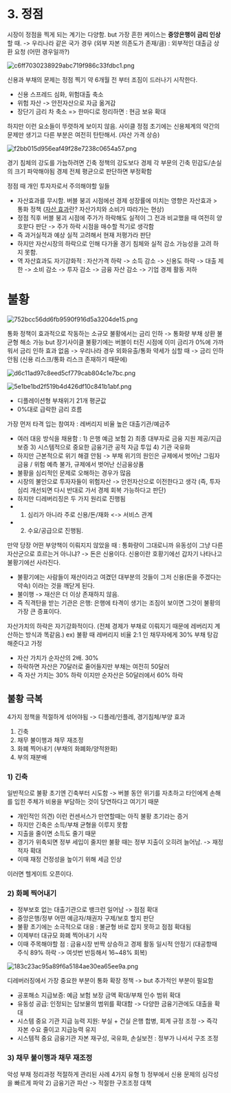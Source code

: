 # 3. 정점

시장이 정점을 찍게 되는 계기는 다양함. but 가장 흔한 케이스는 **중앙은행이 금리 인상**할 때.
-> 우리나라 같은 국가 경우 (외부 자본 의존도가 존재/큼) : 외부적인 대출금 상환 요청 (어떤 경우일까?)


![c6ff7030238929abc719f986c33fdbc1.png](../../../../_resources/c6ff7030238929abc719f986c33fdbc1.png)

신용과 부채의 문제는 정점 찍기 약 6개월 전 부터 조짐이 드러나기 시작한다.
- 신용 스프레드 심화, 위험대출 축소
- 위험 자산 -> 안전자산으로 자금 옮겨감
- 장단기 금리 차 축소
=> 한마디로 정리하면 : 현금 보유 확대

하지만 이런 요소들이 뚜렷하게 보이지 않음. 사이클 정점 초기에는 신용체계의 약간의 문제만 생기고 다른 부분은 여전히 탄탄해서. (자산 가격 상승)

![f2bb015d956eaf49f28e7238c0654a57.png](../../../../_resources/f2bb015d956eaf49f28e7238c0654a57.png)

경기 침체의 강도를 가늠하려면 긴축 정책의 강도보다 경제 각 부문의 긴축 민감도/손실의 크기 파악해야됨
경제 전체 평균으로 판단하면 부정확함

정점 때 개인 투자자로서 주의해야할 일들

- 자산효과를 무시함. 버블 붕괴 시점에선 경제 성장률에 미치는 영향은 자산효과 > 통화 정책
([자산 효과](https://fnwiki.org/wealth-effect/)란? 자산가치와 소비가 따라가는 현상)
- 정점 직후 버블 붕괴 시점에 주가가 하락해도 실적이 그 전과 비교했을 때 여전히 양호핟다 판단 -> 주가 하락 시점을 매수할 적기로 생각함
- 즉 과거실적과 예상 실적 고려해서 현재 저평가라 판단
- 하지만 자산시장의 하락으로 인해 다가올 경기 침체와 실적 감소 가능성을 고려 하지 못함.
- 역 자산효과도 자기강화적 : 자산가격 하락 -> 소득 감소 -> 신용도 하락 -> 대출 제한 -> 소비 감소 -> 투자 감소 -> 금융 자산 감소 -> 기업 경제 활동 저하


# 불황

![752bcc56dd6fb9590f916d5a3204de15.png](../../../../_resources/752bcc56dd6fb9590f916d5a3204de15.png)

통화 정책이 효과적으로 작동하는 소규모 불황에서는 금리 인하 -> 통화량 부채 상환 불균형 해소 가능
but 장기사이클 불황기에는 버블이 터진 시점에 이미 금리가 0%에 가까워서 금리 인하 효과 없음
-> 우리나라 경우 외화유출/통화 약세가 심할 때 -> 금리 인하 안됨 (신용 리스크/통화 리스크 존재하기 때문에)

![d6c11ad97c8eed5cf779cab804c1e7bc.png](../../../../_resources/d6c11ad97c8eed5cf779cab804c1e7bc.png)


![5e1be1bd2f519b4d426df10c841b1abf.png](../../../../_resources/5e1be1bd2f519b4d426df10c841b1abf.png)
- 디플레이션형 부채위기 21개 평균값
- 0%대로 급락한 금리 흐름

가장 먼저 타격 입는 참여자 : 레버리지 비율 높은 대출기관/예금주
- 여러 대응 방식을 채용함 : 1) 은행 예금 보험 2) 최종 대부자로 금융 지원 제공/지급 보증 3) 시스템적으로 중요한 금융기관 공적 자금 투입 4) 기관 국유화
- 하지만 근본적으로 위기 해결 안됨 -> 부채 위기의 원인은 규제에서 벗어난 그림자 금융 / 위험 예측 불가, 규제에서 벗어난 신금융상품
- 불황을 심리적인 문제로 오해하는 경우가 많음
- 시장의 불안으로 투자자들이 위험자산 -> 안전자산으로 이전한다고 생각 (즉, 투자 심리 개선되면 다시 반대로 가서 경제 회복 가능하다고 판단)
- 하지만 디레버리징은 두 가지 원리로 진행됨
- 1) 심리가 아니라 주로 신용/돈/재화 <-> 서비스 관계
- 2) 수요/공급으로 진행됨.

만약 당장 어떤 부양책이 이뤄지지 않았을 때 : 통화량이 그대로니까 유동성이 그냥 다른 자산군으로 흐르는거 아니냐?
-> 돈은 신용이다. 신용이란 호황기에선 갑자기 나타나고 불황기에선 사라진다.
- 불황기에는 사람들이 재산이라고 여겼던 대부분의 것들이 그저 신용(돈을 주겠다는 약속) 이라는 것을 깨닫게 된다.
- 불이행 -> 재산은 더 이상 존재하지 않음.
- 즉 직격탄을 받는 기관은 은행: 은행에 타격이 생기는 조짐이 보이면 그것이 불황의 가장 큰 증표이다.

자산가치의 하락은 자기강화적이다. (전체 경제가 부채로 이뤄지기 때문에 레버리지 계산하는 방식과 똑같음.)
ex) 불황 때 레버리지 비율 2:1 인 채무자에게 30% 부채 탕감 해준다고 가정
- 자산 가치가 순자산의 2배. 30% 
- 하락하면 자산은 70달러로 줄어들지만 부채는 여전히 50달러
-  즉 자산 가치는 30% 하락 이지만 순자산은 50달러에서 60% 하락


## 불황 극복

4가지 정책을 적절하게 섞어야됨 -> 디플레/인플레, 경기침체/부양 효과
1) 긴축
2) 채무 불이행과 채무 재조정
3) 화폐 찍어내기 (부채의 화폐화/양적완화)
4) 부의 재분배


### 1) 긴축

일반적으로 불황 초기엔 긴축부터 시도함
-> 버블 동안 위기를 자초하고 타인에게 손해를 입힌 주체가 비용을 부담하는 것이 당연하다고 여기기 때문
- 개인적인 의견) 이런 컨센서스가 만연할때는 아직 불황 초기라는 증거
-  하지만 긴축은 소득/부채 균형을 이루지 못함
-  지출을 줄이면 소득도 줄기 때문
-  경기가 위축되면 정부 세입이 줄지만 불황 때는 정부 지출이 오히려 늘어남. -> 재정 적자 확대
- 이때 재정 건정성을 높이기 위해 세금 인상

이러면 헬게이트 오픈이다.

### 2) 화폐 찍어내기
- 정부보호 없는 대출기관으로 뱅크런 일어남 -> 점점 확대
- 중앙은행/정부 어떤 예금자/채권자 구제/보호 할지 판단
- 불황 초기에는 소극적으로 대응 : 불균형 바로 잡지 못하고 점점 확대됨
- 이제부터 대규모 화폐 찍어내기 시작
- 이때 주목해야할 점 : 금융시장 반짝 상승하고 경제 활동 일시적 안정기
(대공항때 주식 89% 하락 -> 여섯번 반등해서 16~48% 회복)

![183c23ac95a89f6a5184ae30ea65ee9a.png](../../../../_resources/183c23ac95a89f6a5184ae30ea65ee9a.png)

디레버러징에서 가장 중요한 부분이 통화 확장 정책 -> but 추가적인 부분이 필요함
- 공포해소 지급보증: 예금 보험 보장 금액 확대/부채 인수 범위 확대
- 유동성 공급: 인정되는 담보물의 범위를 확대함 -> 다양한 금융기관에도 대출을 확대
- 시스템 중요 기관 지급 능력 지원: 부실 + 건실 은행 합병, 회계 규정 조정 -> 즉각 자본 수요 줄이고 지급능력 유지
- 시스템적 중요 금융기관 자본 재구성, 국유화, 손실보전 : 정부가 나서서 구조 조정

### 3) 채무 불이행과 채무 재조정

악성 부채 정리과정
적절하게 관리된 사례 4가지 유형
1\) 정부에서 신용 문제의 심각성을 빠르게 파악
2\) 금융기관 파산 -> 적절한 구조조정 대책
